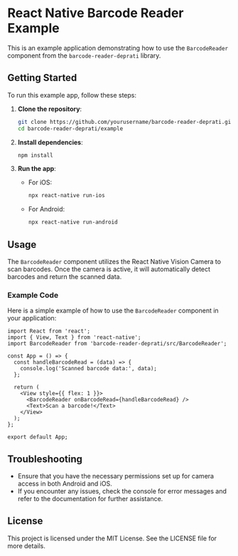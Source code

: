 # React Native Barcode Reader Example

This is an example application demonstrating how to use the `BarcodeReader` component from the `barcode-reader-deprati` library.

## Getting Started

To run this example app, follow these steps:

1. **Clone the repository**:
   ```bash
   git clone https://github.com/yourusername/barcode-reader-deprati.git
   cd barcode-reader-deprati/example
   ```

2. **Install dependencies**:
   ```bash
   npm install
   ```

3. **Run the app**:
   - For iOS:
     ```bash
     npx react-native run-ios
     ```
   - For Android:
     ```bash
     npx react-native run-android
     ```

## Usage

The `BarcodeReader` component utilizes the React Native Vision Camera to scan barcodes. Once the camera is active, it will automatically detect barcodes and return the scanned data.

### Example Code

Here is a simple example of how to use the `BarcodeReader` component in your application:

```tsx
import React from 'react';
import { View, Text } from 'react-native';
import BarcodeReader from 'barcode-reader-deprati/src/BarcodeReader';

const App = () => {
  const handleBarcodeRead = (data) => {
    console.log('Scanned barcode data:', data);
  };

  return (
    <View style={{ flex: 1 }}>
      <BarcodeReader onBarcodeRead={handleBarcodeRead} />
      <Text>Scan a barcode!</Text>
    </View>
  );
};

export default App;
```

## Troubleshooting

- Ensure that you have the necessary permissions set up for camera access in both Android and iOS.
- If you encounter any issues, check the console for error messages and refer to the documentation for further assistance.

## License

This project is licensed under the MIT License. See the LICENSE file for more details.
